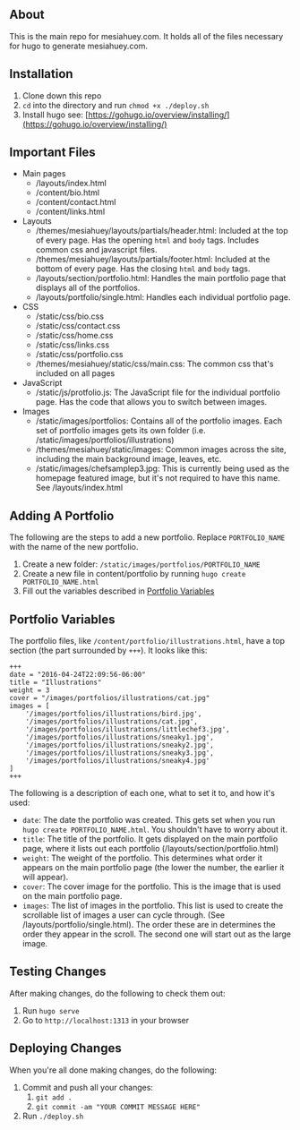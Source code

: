 ## About
This is the main repo for mesiahuey.com. It holds all of the files necessary for hugo to generate mesiahuey.com.

## Installation
1. Clone down this repo
1. `cd` into the directory and run `chmod +x ./deploy.sh`
1. Install hugo see: [https://gohugo.io/overview/installing/](https://gohugo.io/overview/installing/)

## Important Files
- Main pages
	- /layouts/index.html
	- /content/bio.html
	- /content/contact.html
	- /content/links.html
- Layouts
	- /themes/mesiahuey/layouts/partials/header.html: Included at the top of every
		page. Has the opening `html` and `body` tags. Includes common css and javascript 
		files.
	- /themes/mesiahuey/layouts/partials/footer.html: Included at the bottom of every 
		page. Has the closing `html` and `body` tags.
	- /layouts/section/portfolio.html: Handles the main portfolio page that displays
		all of the portfolios.
	- /layouts/portfolio/single.html: Handles each individual portfolio page.
- CSS
	- /static/css/bio.css
	- /static/css/contact.css
	- /static/css/home.css
	- /static/css/links.css
	- /static/css/portfolio.css
	- /themes/mesiahuey/static/css/main.css: The common css that's included on all pages
- JavaScript
	- /static/js/protfolio.js: The JavaScript file for the individual portfolio page. 
		Has the code that allows you to switch between images.
- Images
	- /static/images/portfolios: Contains all of the portfolio images. Each set of 
		portfolio images gets its own folder (i.e. /static/images/portfolios/illustrations)
	- /themes/mesiahuey/static/images: Common images across the site, including the 
		main background image, leaves, etc.
	- /static/images/chefsamplep3.jpg: This is currently being used as the homepage 
		featured image, but it's not required to have this name. See /layouts/index.html

## Adding A Portfolio
The following are the steps to add a new portfolio. Replace `PORTFOLIO_NAME` with 
the name of the new portfolio.

1. Create a new folder: `/static/images/portfolios/PORTFOLIO_NAME`
1. Create a new file in content/portfolio by running `hugo create PORTFOLIO_NAME.html`
1. Fill out the variables described in [Portfolio Variables](#portfolio-variables)

## Portfolio Variables
The portfolio files, like `/content/portfolio/illustrations.html`, have a top section 
(the part surrounded by `+++`). It looks like this:
```
+++
date = "2016-04-24T22:09:56-06:00"
title = "Illustrations"
weight = 3
cover = "/images/portfolios/illustrations/cat.jpg"
images = [
	'/images/portfolios/illustrations/bird.jpg',
	'/images/portfolios/illustrations/cat.jpg',
	'/images/portfolios/illustrations/littlechef3.jpg',
	'/images/portfolios/illustrations/sneaky1.jpg',
	'/images/portfolios/illustrations/sneaky2.jpg',
	'/images/portfolios/illustrations/sneaky3.jpg',
	'/images/portfolios/illustrations/sneaky4.jpg'
]
+++
```
The following is a description of each one, what to set it to, and how it's used:
- `date`: The date the portfolio was created. This gets set when you run 
	`hugo create PORTFOLIO_NAME.html`. You shouldn't have to worry about it.
- `title`: The title of the portfolio. It gets displayed on the main portfolio page, 
	where it lists out each portfolio (/layouts/section/portfolio.html)
- `weight`: The weight of the portfolio. This determines what order it appears on the
	main portfolio page (the lower the number, the earlier it will appear).
- `cover`: The cover image for the portfolio. This is the image that is used on the
	main portfolio page.
- `images`: The list of images in the portfolio. This list is used to create the 
	scrollable list of images a user can cycle through. (See /layouts/portfolio/single.html).
	The order these are in determines the order they appear in the scroll. The second one 
	will start out as the large image.

## Testing Changes
After making changes, do the following to check them out:

1. Run `hugo serve`
1. Go to `http://localhost:1313` in your browser

## Deploying Changes
When you're all done making changes, do the following:

1. Commit and push all your changes:
	1. `git add .`
	1. `git commit -am "YOUR COMMIT MESSAGE HERE"`
1. Run `./deploy.sh`

